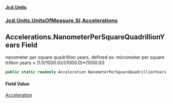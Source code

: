 #### [Jcd.Units](index.md 'index')
### [Jcd.Units.UnitsOfMeasure.SI](Jcd.Units.UnitsOfMeasure.SI.md 'Jcd.Units.UnitsOfMeasure.SI').[Accelerations](Accelerations.md 'Jcd.Units.UnitsOfMeasure.SI.Accelerations')

## Accelerations.NanometerPerSquareQuadrillionYears Field

nanometer per square quadrillion years, defined as: micrometer per square trillion years × (1.0/1000.0)/((1000.0)*(1000.0))

```csharp
public static readonly Acceleration NanometerPerSquareQuadrillionYears;
```

#### Field Value
[Acceleration](Acceleration.md 'Jcd.Units.UnitTypes.Acceleration')